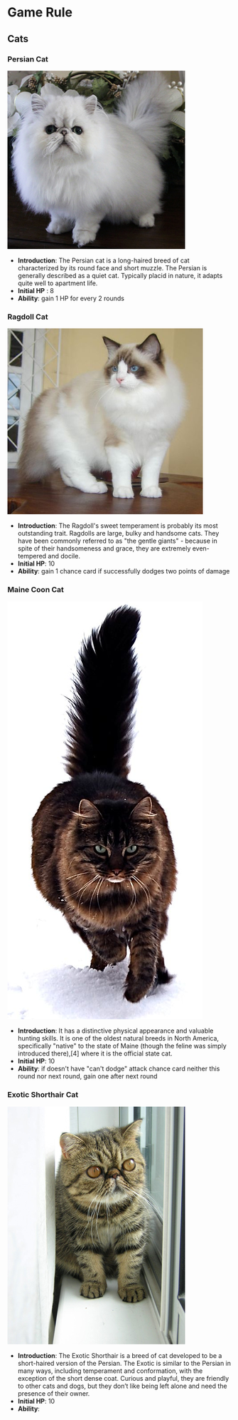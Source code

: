 # Game Rule

## Cats

### Persian Cat

![Persian Cat](/img/persian.jpg "Persian Cat")

* __Introduction__: The Persian cat is a long-haired breed of cat characterized by its round face and short muzzle. The Persian is generally described as a quiet cat. Typically placid in nature, it adapts quite well to apartment life.
* __Initial HP__ : 8
* __Ability__: gain 1 HP for every 2 rounds

### Ragdoll Cat

![Ragdoll](/img/ragdoll.jpg "Ragdoll Cat")

* __Introduction__: The Ragdoll's sweet temperament is probably its most outstanding trait. Ragdolls are large, bulky and handsome cats. They have been commonly referred to as "the gentle giants" - because in spite of their handsomeness and grace, they are extremely even-tempered and docile.
* __Initial HP__: 10
* __Ability__: gain 1 chance card if successfully dodges two points of damage

### Maine Coon Cat

![Maine Coon](/img/maine_coon.jpg "Maine Coon Cat")

* __Introduction__: It has a distinctive physical appearance and valuable hunting skills. It is one of the oldest natural breeds in North America, specifically "native" to the state of Maine (though the feline was simply introduced there),[4] where it is the official state cat.
* __Initial HP__: 10
* __Ability__: if doesn't have "can't dodge" attack chance card neither this round nor next round, gain one after next round

### Exotic Shorthair Cat

![Exotic Shorthair](/img/exotic_shorthair.jpg "Exotic Shorthair")

* __Introduction__: The Exotic Shorthair is a breed of cat developed to be a short-haired version of the Persian. The Exotic is similar to the Persian in many ways, including temperament and conformation, with the exception of the short dense coat. Curious and playful, they are friendly to other cats and dogs, but they don’t like being left alone and need the presence of their owner.
* __Initial HP__: 10
* __Ability__:
